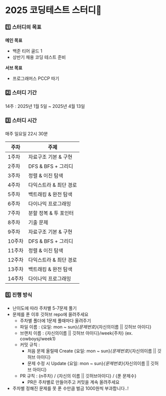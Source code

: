 # 2025 코딩테스트 스터디🚀
### 1️⃣ 스터디의 목표

**메인 목표**

- 백준 티어 골드 1
- 상반기 채용 코딩 테스트 준비

**서브 목표**

- 프로그래머스 PCCP 따기

### 2️⃣ 스터디 기간

14주 : 2025년 1월 5일 ~ 2025년 4월 13일

### 3️⃣ 스터디 시간

매주 일요일 22시 30분

| **주차** | **주제**                 |
|----------|--------------------------|
| 1주차    | 자료구조 기본 & 구현      |
| 2주차    | DFS & BFS + 그리디       |
| 3주차    | 정렬 & 이진 탐색         |
| 4주차    | 다익스트라 & 최단 경로   |
| 5주차    | 백트래킹 & 완전 탐색     |
| 6주차    | 다이나믹 프로그래밍      |
| 7주차    | 분할 정복 & 투 포인터    |
| 8주차    | 기출 문제                |
| 9주차    | 자료구조 기본 & 구현      |
| 10주차   | DFS & BFS + 그리디       |
| 11주차   | 정렬 & 이진 탐색         |
| 12주차   | 다익스트라 & 최단 경로   |
| 13주차   | 백트래킹 & 완전 탐색     |
| 14주차   | 다이나믹 프로그래밍      |
### 5️⃣ 진행 방식

- 난이도에 따라 주차별 5-7문제 풀기
- 문제를 푼 이후 깃허브 repo에 올려주세요
    - 주차별 폴더에 1문제 풀때마다 올려주기
    - 파일 이름 : {요일: mon ~ sun}_{문제번호}_{자신의이름 || 깃허브 아이디}
    - 브랜치 이름 : {자신의이름 || 깃허브 아이디}/week{주차} (ex. cowboysj/week1)
    - 커밋 규칙 :
        - 처음 문제 올릴때 Create  {요일: mon ~ sun}_{문제번호}_{자신의이름 || 깃허브 아이디}
        - 문제 수정 시 Update {요일: mon ~ sun}_{문제번호}_{자신의이름 || 깃허브 아이디}
    - PR 규칙 : {n주차} / {자신의 이름 || 깃허브아이디} / {푼 문제수}
        - PR은 주차별로 만들어주고 커밋을 계속 올려주세요
- 주차별 정해진 문제를 못 푼 수만큼 벌금 1000원씩 부과합니다..!
